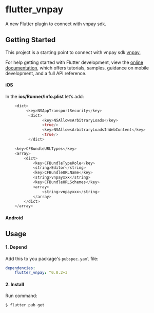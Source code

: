 # flutter_vnpay

A new Flutter plugin to connect with vnpay sdk.

## Getting Started

This project is a starting point to connect with vnpay sdk
[vnpay](https://vnpay.vn/),

For help getting started with Flutter development, view the
[online documentation](https://flutter.dev/docs), which offers tutorials,
samples, guidance on mobile development, and a full API reference.

#### **iOS**

In the **ios/Runner/Info.plist** let’s add:

```dart
	<dict>
	     <key>NSAppTransportSecurity</key>
          <dict>
                <key>NSAllowsArbitraryLoads</key>
                <true/>
                <key>NSAllowsArbitraryLoadsInWebContent</key>
                <true/>
          </dict>
```

```dart
   	<key>CFBundleURLTypes</key>
   	<array>
   		<dict>
   			<key>CFBundleTypeRole</key>
   			<string>Editor</string>
   			<key>CFBundleURLName</key>
   			<string>vnpayxxx</string>
   			<key>CFBundleURLSchemes</key>
   			<array>
   				<string>vnpayxxx</string>
   			</array>
   		</dict>
   	</array>

```

#### **Android**

## Usage

#### 1\. Depend

Add this to you package's `pubspec.yaml` file:

```yaml
dependencies:
	flutter_vnpay: ^0.0.2+3
```

#### 2\. Install

Run command:

```bash
$ flutter pub get
```
